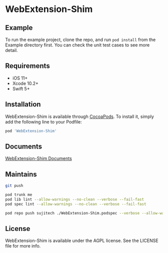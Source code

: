 # WebExtension-Shim

<!--[![CI Status](https://img.shields.io/travis/CMK/HoloflowsKit.svg?style=flat)](https://travis-ci.org/CMK/HoloflowsKit)
[![Version](https://img.shields.io/cocoapods/v/HoloflowsKit.svg?style=flat)](https://cocoapods.org/pods/HoloflowsKit)
[![License](https://img.shields.io/cocoapods/l/HoloflowsKit.svg?style=flat)](https://cocoapods.org/pods/HoloflowsKit)
[![Platform](https://img.shields.io/cocoapods/p/HoloflowsKit.svg?style=flat)](https://cocoapods.org/pods/HoloflowsKit)
-->
## Example

To run the example project, clone the repo, and run `pod install` from the Example directory first. You can check the unit test cases to see more detail.

## Requirements
- iOS 11+
- Xcode 10.2+
- Swift 5+

## Installation

WebExtension-Shim is available through [CocoaPods](https://cocoapods.org). To install
it, simply add the following line to your Podfile:

```ruby
pod 'WebExtension-Shim'
```

## Documents
[WebExtension-Shim Documents](./Documents.md)

## Maintains
```bash
git push

pod trunk me
pod lib lint --allow-warnings --no-clean --verbose --fail-fast
pod spec lint --allow-warnings --no-clean --verbose --fail-fast

pod repo push sujitech ./WebExtension-Shim.podspec --verbose --allow-warnings
```

## License

WebExtension-Shim is available under the AGPL license. See the LICENSE file for more info.
